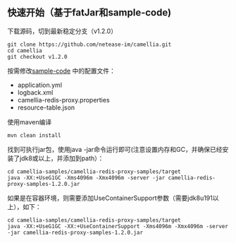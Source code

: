 
## 快速开始（基于fatJar和sample-code)

下载源码，切到最新稳定分支（v1.2.0）
```
git clone https://github.com/netease-im/camellia.git
cd camellia
git checkout v1.2.0
```
按需修改[sample-code](/) 中的配置文件：
* application.yml
* logback.xml
* camellia-redis-proxy.properties
* resource-table.json

使用maven编译
```
mvn clean install
```
找到可执行jar包，使用java -jar命令运行即可(注意设置内存和GC，并确保已经安装了jdk8或以上，并添加到path）：
```
cd camellia-samples/camellia-redis-proxy-samples/target
java -XX:+UseG1GC -Xms4096m -Xmx4096m -server -jar camellia-redis-proxy-samples-1.2.0.jar 
```

如果是在容器环境，则需要添加UseContainerSupport参数（需要jdk8u191以上），如下：
```
cd camellia-samples/camellia-redis-proxy-samples/target
java -XX:+UseG1GC -XX:+UseContainerSupport -Xms4096m -Xmx4096m -server -jar camellia-redis-proxy-samples-1.2.0.jar
```